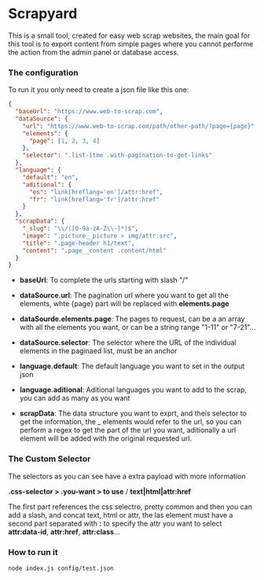 # Scrapyard

This is a small tool, created for easy web scrap websites, the main goal for this tool is to export content from simple pages where you cannot performe the action from the admin panel or database access.

### The configuration

To run it you only need to create a json file like this one:

```json
{
  "baseUrl": "https://www.web-to-scrap.com",
  "dataSource": {
    "url": "https://www.web-to-scrap.com/path/other-path/?page={page}",
    "elements": {
      "page": [1, 2, 3, 4]
    },
    "selector": ".list-itme .with-pagination-to-get-links"
  },
  "language": {
    "default": "en",
    "aditional": {
      "es": "link[hreflang='en']/attr:href",
      "fr": "link[hreflang='fr']/attr:href"
    }
  },
  "scrapData": {
    "_slug": "\\/([0-9a-zA-Z\\-]*)$",
    "image": ".picture__picture > img/attr:src",
    "title": ".page-header h1/text",
    "content": ".page__content .content/html"
  }
}
```

- **baseUrl**: To complete the urls starting with slash "/"

- **dataSource.url**: The pagination url where you want to get all the elements, whte {page} part will be replaced with **elements.page**

- **dataSourde.elements.page**: The pages to request, can be a an array with all the elements you want, or can be a string range "1-11" or "7-21"...

- **dataSource.selector**: The selector where the URL of the individual elements in the paginaed list, must be an anchor

- **language.default**: The default language you want to set in the output json

- **language.aditional**: Aditional languages you want to add to the scrap, you can add as many as you want

- **scrapData**: The data structure you want to exprt, and theis selector to get the information, the \_ elements would refer to the url, so you can perform a regex to get the part of the url you want, aditionally a url element will be added with the original requested url.

### The Custom Selector

The selectors as you can see have a extra payload with more information

**.css-selector > .you-want > to use** / **text|html|attr:href**

The first part references the css selectro, pretty common and then you can add a slash, and concat text, html or attr, the las element must have a second part separated with **:** to specify the attr you want to select **attr:data-id**, **attr:href**, **attr:class**...

### How to run it

```shel
node index.js config/test.json
```
